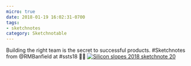 ```yaml
---
micro: true
date: 2018-01-19 16:02:31-0700
tags:
- sketchnotes
category: Sketchnotable
---
```


Building the right team is the secret to successful products. #Sketchnotes from @RMBanfield at #ssts18 ✍🏼 [![Silicon slopes 2018 sketchnote 20](/uploads/2018/9c36978654.jpg)](/uploads/2018/9c36978654.jpg)